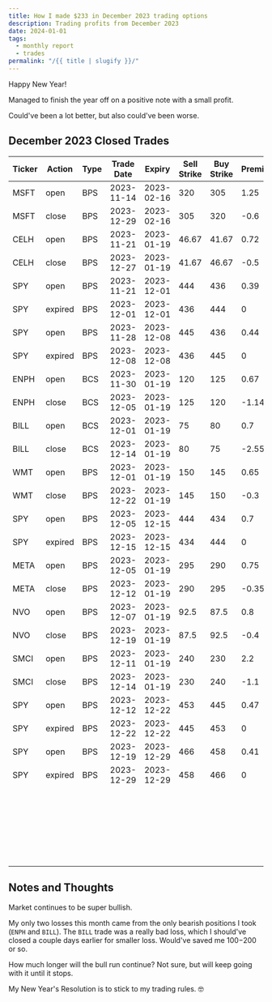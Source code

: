 ```yaml
---
title: How I made $233 in December 2023 trading options
description: Trading profits from December 2023
date: 2024-01-01
tags:
  - monthly report
  - trades
permalink: "/{{ title | slugify }}/"
---
```


Happy New Year!

Managed to finish the year off on a positive note with a small profit.

Could've been a lot better, but also could've been worse.


## December 2023 Closed Trades

<div class="trade-table monthly full-width">

|**Ticker**|**Action**|**Type**|**Trade Date**|**Expiry**|**Sell Strike**|**Buy Strike**|**Premium**|**Qty**|**Fees**|**Total**|**Net Profit/Loss**|**Days**|**Annual Return**|
|---|---|---|---|---|---|---|---|---|---|---|---|---|---|
|MSFT|open|BPS|2023-11-14|2023-02-16|320|305|1.25|1|2.08|122.92|$61.54|45|33.28%|
|MSFT|close|BPS|2023-12-29|2023-02-16|305|320|-0.6|1|1.38|-61.38|
|CELH|open|BPS|2023-11-21|2023-01-19|46.67|41.67|0.72|2|0.23|143.77|$41.00|36|41.57%|
|CELH|close|BPS|2023-12-27|2023-01-19|41.67|46.67|-0.5|2|2.77|-102.77|
|SPY|open|BPS|2023-11-21|2023-12-01|444|436|0.39|1|2.48|36.52|$36.52|10|166.62%|
|SPY|expired|BPS|2023-12-01|2023-12-01|436|444|0|1|0|0|
|SPY|open|BPS|2023-11-28|2023-12-08|445|436|0.44|1|2.08|41.92|$41.92|10|170.01%|
|SPY|expired|BPS|2023-12-08|2023-12-08|436|445|0|1|0|0|
|ENPH|open|BCS|2023-11-30|2023-01-19|120|125|0.67|2|1.09|132.91|-$96.18|5|-702.11%|
|ENPH|close|BCS|2023-12-05|2023-01-19|125|120|-1.14|2|1.09|-229.09|
|BILL|open|BCS|2023-12-01|2023-01-19|75|80|0.7|2|0.23|139.77|-$372.99|13|-1047.24%|
|BILL|close|BCS|2023-12-14|2023-01-19|80|75|-2.55|2|2.76|-512.76|
|WMT|open|BPS|2023-12-01|2023-01-19|150|145|0.65|2|1.37|128.63|$65.87|21|114.49%|
|WMT|close|BPS|2023-12-22|2023-01-19|145|150|-0.3|2|2.76|-62.76|
|SPY|open|BPS|2023-12-05|2023-12-15|444|434|0.7|1|2.82|67.18|$67.18|10|245.21%|
|SPY|expired|BPS|2023-12-15|2023-12-15|434|444|0|1|0|0|
|META|open|BPS|2023-12-05|2023-01-19|295|290|0.75|2|1.37|148.63|$77.26|7|402.86%|
|META|close|BPS|2023-12-12|2023-01-19|290|295|-0.35|2|1.37|-71.37|
|NVO|open|BPS|2023-12-07|2023-01-19|92.5|87.5|0.8|2|0.23|159.77|$78.37|12|238.38%|
|NVO|close|BPS|2023-12-19|2023-01-19|87.5|92.5|-0.4|2|1.4|-81.4|
|SMCI|open|BPS|2023-12-11|2023-01-19|240|230|2.2|1|0.59|219.41|$108.83|3|1324.10%|
|SMCI|close|BPS|2023-12-14|2023-01-19|230|240|-1.1|1|0.58|-110.58|
|SPY|open|BPS|2023-12-12|2023-12-22|453|445|0.47|1|2.48|44.52|$44.52|10|203.12%|
|SPY|expired|BPS|2023-12-22|2023-12-22|445|453|0|1|0|0|
|SPY|open|BPS|2023-12-19|2023-12-29|466|458|0.41|2|2.76|79.24|$79.24|10|180.77%|
|SPY|expired|BPS|2023-12-29|2023-12-29|458|466|0|2|0|0|
|||||||||||||||
|||||||||||**TOTAL**|**$233.08**|||
|||||||||||||||
|||||||||||**Win %**|84.62%|||
|||||||||||**Avg. Win/Loss**|$17.93|||
|||||||||||**Number of trades**|13|||

</div>

## Notes and Thoughts

Market continues to be super bullish.   

My only two losses this month came from the only bearish positions I took (`ENPH` and `BILL`).   The `BILL` trade was a really bad loss, which I should've closed a couple days earlier for smaller loss.  Would've saved me $100-$200 or so.

How much longer will the bull run continue?  Not sure, but will keep going with it until it stops.

My New Year's Resolution is to stick to my trading rules. 🤓
